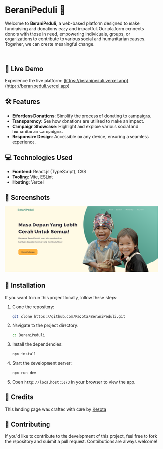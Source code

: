 # BeraniPeduli 🤝

Welcome to **BeraniPeduli**, a web-based platform designed to make fundraising and donations easy and impactful. Our platform connects donors with those in need, empowering individuals, groups, or organizations to contribute to various social and humanitarian causes. Together, we can create meaningful change.

<br>

## 🚀 Live Demo

Experience the live platform: [https://beranipeduli.vercel.app](https://beranipeduli.vercel.app)

## 🛠️ Features

- **Effortless Donations**: Simplify the process of donating to campaigns.  
- **Transparency**: See how donations are utilized to make an impact.  
- **Campaign Showcase**: Highlight and explore various social and humanitarian campaigns.  
- **Responsive Design**: Accessible on any device, ensuring a seamless experience.  

## 💻 Technologies Used

- **Frontend**: React.js (TypeScript), CSS
- **Tooling**: Vite, ESLint
- **Hosting**: Vercel  

## 📸 Screenshots

![Screenshot of BeraniPeduli Home Page](public/HomePage.png)  

## 🔧 Installation

If you want to run this project locally, follow these steps:

1. Clone the repository:
   ```bash
   git clone https://github.com/Kezota/BeraniPeduli.git
   ```
2. Navigate to the project directory:
   ```bash
   cd BeraniPeduli
   ```
3. Install the dependencies:
   ```bash
   npm install
   ```
4. Start the development server:
   ```bash
   npm run dev
   ```
5. Open `http://localhost:5173` in your browser to view the app.

## 👏 Credits

This landing page was crafted with care by [Kezota](https://github.com/kezota)

## 🤝 Contributing

If you'd like to contribute to the development of this project, feel free to fork the repository and submit a pull request. Contributions are always welcome!

